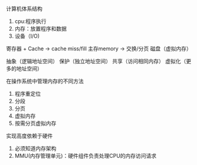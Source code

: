 计算机体系结构
1. cpu:程序执行
2. 内存：放置程序和数据
3. 设备（I/O)


寄存器 + Cache 
            -> cache miss/fill
主存memory
            -> 交换/分页
磁盘（虚拟内存）


抽象（逻辑地址空间）
保护（独立地址空间）
共享（访问相同内存）
虚拟化（更多的地址空间）

在操作系统中管理内存的不同方法
1. 程序重定位
2. 分段
3. 分页
4. 虚拟内存
5. 按需分页虚拟内存

实现高度依赖于硬件
1. 必须知道内存架构
2. MMU(内存管理单元)：硬件组件负责处理CPU的内存访问请求